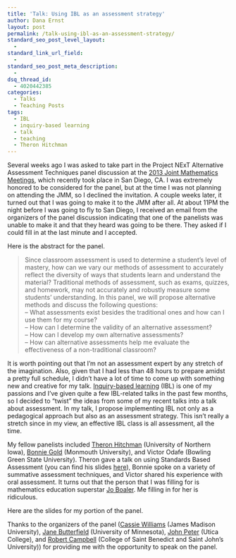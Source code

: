 ```yaml
---
title: 'Talk: Using IBL as an assessment strategy'
author: Dana Ernst
layout: post
permalink: /talk-using-ibl-as-an-assessment-strategy/
standard_seo_post_level_layout:
  - 
standard_link_url_field:
  - 
standard_seo_post_meta_description:
  - 
dsq_thread_id:
  - 4020442385
categories:
  - Talks
  - Teaching Posts
tags:
  - IBL
  - inquiry-based learning
  - talk
  - teaching
  - Theron Hitchman
---
```

Several weeks ago I was asked to take part in the Project NExT Alternative Assessment Techniques panel discussion at the [2013 Joint Mathematics Meetings][1], which recently took place in San Diego, CA. I was extremely honored to be considered for the panel, but at the time I was not planning on attending the JMM, so I declined the invitation. A couple weeks later, it turned out that I was going to make it to the JMM after all. At about 11PM the night before I was going to fly to San Diego, I received an email from the organizers of the panel discussion indicating that one of the panelists was unable to make it and that they heard was going to be there. They asked if I could fill in at the last minute and I accepted.

Here is the abstract for the panel.

> Since classroom assessment is used to determine a student&#8217;s level of mastery, how can we vary our methods of assessment to accurately reflect the diversity of ways that students learn and understand the material? Traditional methods of assessment, such as exams, quizzes, and homework, may not accurately and robustly measure some students’ understanding. In this panel, we will propose alternative methods and discuss the following questions:  
> &#8211; What assessments exist besides the traditional ones and how can I use them for my course?  
> &#8211; How can I determine the validity of an alternative assessment?  
> &#8211; How can I develop my own alternative assessments?  
> &#8211; How can alternative assessments help me evaluate the effectiveness of a non-traditional classroom?

It is worth pointing out that I&#8217;m not an assessment expert by any stretch of the imagination. Also, given that I had less than 48 hours to prepare amidst a pretty full schedule, I didn&#8217;t have a lot of time to come up with something new and creative for my talk. [Inquiry-based learning][2] (IBL) is one of my passions and I&#8217;ve given quite a few IBL-related talks in the past few months, so I decided to &#8220;twist&#8221; the ideas from some of my recent talks into a talk about assessment. In my talk, I propose implementing IBL not only as a pedagogical approach but also as an assessment strategy. This isn&#8217;t really a stretch since in my view, an effective IBL class is all assessment, all the time.

My fellow panelists included [Theron Hitchman][3] (University of Northern Iowa), [Bonnie Gold][4] (Monmouth University), and Victor Odafe (Bowling Green State University). Theron gave a talk on using Standards Based Assessment (you can find his slides [here][5]), Bonnie spoke on a variety of summative assessment techniques, and Victor shared his experience with oral assessment. It turns out that the person that I was filling for is mathematics education superstar [Jo Boaler][6]. Me filling in for her is ridiculous.

Here are the slides for my portion of the panel.

<div>
</div>

Thanks to the organizers of the panel ([Cassie Williams][7] (James Madison University), [Jane Butterfield][8] (University of Minnesota), [John Peter][9] (Utica College), and [Robert Campbell][10] (College of Saint Benedict and Saint John&#8217;s University)) for providing me with the opportunity to speak on the panel.

 [1]: http://jointmathematicsmeetings.org/jmm
 [2]: http://www.inquirybasedlearning.org/?page=What_is_IBL
 [3]: http://www.uni.edu/theron/
 [4]: http://www.monmouth.edu/academics/mathematics/faculty/gold.asp
 [5]: https://docs.google.com/presentation/d/1bnaffRRPs_bjPirxQmghQy03HtGoxvEiGEn_MoFEHYY/edit?pli=1#slide=id.p
 [6]: http://ed.stanford.edu/faculty/joboaler
 [7]: http://educ.jmu.edu/%7Ewilli5cl/Home.html
 [8]: https://netfiles.umn.edu/users/butter/www/index.html
 [9]: http://www.utica.edu/faculty_staff/jpeter/
 [10]: http://www.csbsju.edu/Mathematics/robert-campbell.htm